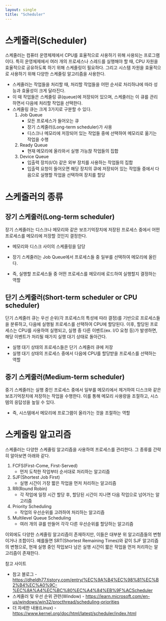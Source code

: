 ```yaml
---
layout: single
title: "Scheduler"
---
```


# 스케줄러(Scheduler)
스케줄러는 컴퓨터 운영체제에서 CPU를 효율적으로 사용하기 위해 사용되는 프로그램이다. 특히 운영체제에서 여러 개의 프로세스나 스레드를 실행해야 할 때, CPU 자원을 효율적으로 공유하도록 하기 위해 스케줄링이 필요하다. 그리고 시스템 자원을 효율적으로 사용하기 위해 다양한 스케줄링 알고리즘을 사용한다.
* 스케줄러는 작업들을 처리할 때, 처리할 작업들을 어떤 순서로 처리하냐에 따라 성능과 효율성이 크게 달라진다.
* 이 때 작업들은 스케줄링 큐(queue)에 저장되어 있으며, 스케줄러는 이 큐를 관리하면서 다음에 처리할 작업을 선택한다.
* 스케줄링 큐는 크게 3가지로 구분할 수 있다.
    1. Job Queue
        * 모든 프로세스가 들어오는 큐
        * 장기 스케줄러(Long-term scheduler)가 사용
        * 디스크나 메모리에 저장되어 있는 작업들 중에 선택하여 메모리로 옮기는 작업을 수행
    2. Ready Queue
        * 현재 메모리에 올라와서 실행 가능핞 작업들의 집합
    3. Device Queue
        * 입출력 장치(I/O) 같은 외부 장치를 사용하는 작업들의 집합
        * 입출력 요청이 들어오면 해당 장치의 큐에 저장되어 있는 작업들 중에서 다음으로 실행할 작업을 선택하여 장치를 할당

# 스케줄러의 종류

## 장기 스케줄러(Long-term scheduler)
장기 스케줄러는 디스크나 메모리와 같은 보조기억장치에 저장된 프로세스 중에서 어떤 프로세스를 메모리에 저장할 것인지 결정한다. 

* 메모리와 디스크 사이의 스케줄링을 담당
* 장기 스케줄러는 Job Queue에서 프로세스들 중 일부를 선택하여 메모리에 올린다.

* 즉, 실행할 프로세스들 중 어떤 프로세스를 메모리에 로드하여 실행할지 결정하는 역할

## 단기 스케줄러(Short-term scheduler or CPU scheduler)
단기 스케줄러 큐는 우선 순위(각 프로세스의 특성에 따라 결정)를 기반으로 프로세스들을 분류하고, 다음에 실행될 프로세스를 선택하여 CPU에 할당된다. 이후, 할당된 프로세스는 CPU를 사용하여 실행되고, 실행 중 다른 이벤트(ex. I/O 요청 등)가 발생하면, 해당 이벤트가 처리될 때가지 실행 대기 상태로 돌아간다.

* 실행 대기 상태의 프로세스들은 단기 스케줄러 큐에 저장
* 실행 대기 상태의 프로세스 중에서 다음에 CPU를 할당받을 프로세스를 선택하는 역할

## 중기 스케줄러(Medium-term scheduler)
중기 스케줄러는 실행 중인 프로세스 중에서 일부를 메모리에서 제거하여 디스크와 같은 보조기억장치에 저장하는 작업을 수행한다.
이를 통해 메모리 사용량을 조절하고, 시스템의 응답성을 높일 수 있다.

* 즉, 시스템에서 메모리에 프로그램이 올라가는 것을 조절하는 역할

# 스케줄링 알고리즘
스케줄러는 다양한 스케줄링 알고리즘을 사용하여 프로세스를 관리한다. 그 종류를 간략히 알아보면 아래와 같다.
1. FCFS(First-Come, First-Served)
    * 먼저 도착한 작업부터 순서대로 처리하는 알고리즘
2. SJF(Shortest Job First)
    * 실행 시간이 가장 짧은 작업을 먼저 처리하는 알고리즘
3. RR(Round Robin)
    * 각 작업에 일정 시간 할당 후, 할당된 시간이 지나면 다음 작업으로 넘어가는 알고리즘
4. Priority Scheduling
    * 작업의 우선순위를 고려하여 처리하는 알고리즘
5. Multilevel Queue Scheduling
    * 여러 개의 큐를 만들어 각각 다른 우선순위를 할당하는 알고리즘

이외에도 다양한 스케줄링 알고리즘이 존재하지만, 이들은 대부분 위 알고리즘들의 변형이거나 조합이다. 예를들면 SRT(Shortest Remaining Times)와 같이 SJF 알고리즘의 변형으로, 현재 실행 중인 작업보다 남은 실행 시간이 짧은 작업을 먼저 처리하는 알고리즘이 존재한다.

참고 사이트
* 참고 블로그 - https://dheldh77.tistory.com/entry/%EC%9A%B4%EC%98%81%EC%B2%B4%EC%A0%9C-%EC%8A%A4%EC%BC%80%EC%A4%84%EB%9F%ACScheduler
* 스케줄러 및 우선 순위 관련(Window) - https://learn.microsoft.com/en-us/windows/win32/procthread/scheduling-priorities
* 더 자세한 내용(Linux) - https://www.kernel.org/doc/html/latest/scheduler/index.html